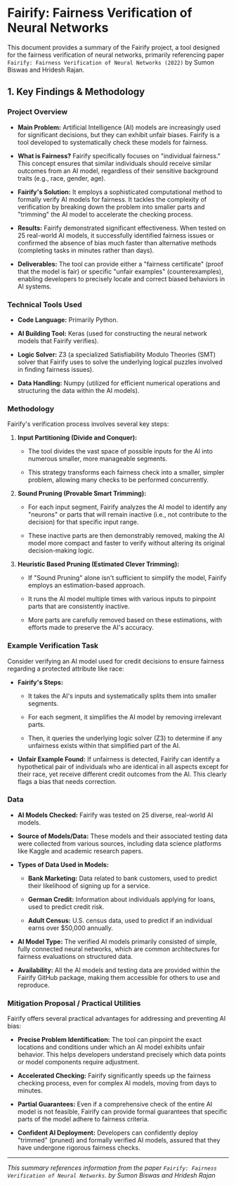 # Fairify: Fairness Verification of Neural Networks

This document provides a summary of the Fairify project, a tool designed for the fairness verification of neural networks, primarily referencing paper `Fairify: Fairness Verification of Neural Networks (2022)` by Sumon Biswas and Hridesh Rajan.

## 1. Key Findings & Methodology

### Project Overview

* **Main Problem:** Artificial Intelligence (AI) models are increasingly used for significant decisions, but they can exhibit unfair biases. Fairify is a tool developed to systematically check these models for fairness.

* **What is Fairness?** Fairify specifically focuses on "individual fairness." This concept ensures that similar individuals should receive similar outcomes from an AI model, regardless of their sensitive background traits (e.g., race, gender, age).

* **Fairify's Solution:** It employs a sophisticated computational method to formally verify AI models for fairness. It tackles the complexity of verification by breaking down the problem into smaller parts and "trimming" the AI model to accelerate the checking process.

* **Results:** Fairify demonstrated significant effectiveness. When tested on 25 real-world AI models, it successfully identified fairness issues or confirmed the absence of bias much faster than alternative methods (completing tasks in minutes rather than days).

* **Deliverables:** The tool can provide either a "fairness certificate" (proof that the model is fair) or specific "unfair examples" (counterexamples), enabling developers to precisely locate and correct biased behaviors in AI systems.

### Technical Tools Used

* **Code Language:** Primarily Python.

* **AI Building Tool:** Keras (used for constructing the neural network models that Fairify verifies).

* **Logic Solver:** Z3 (a specialized Satisfiability Modulo Theories (SMT) solver that Fairify uses to solve the underlying logical puzzles involved in finding fairness issues).

* **Data Handling:** Numpy (utilized for efficient numerical operations and structuring the data within the AI models).

### Methodology

Fairify's verification process involves several key steps:

1. **Input Partitioning (Divide and Conquer):**

   * The tool divides the vast space of possible inputs for the AI into numerous smaller, more manageable segments.

   * This strategy transforms each fairness check into a smaller, simpler problem, allowing many checks to be performed concurrently.

2. **Sound Pruning (Provable Smart Trimming):**

   * For each input segment, Fairify analyzes the AI model to identify any "neurons" or parts that will remain inactive (i.e., not contribute to the decision) for that specific input range.

   * These inactive parts are then demonstrably removed, making the AI model more compact and faster to verify without altering its original decision-making logic.

3. **Heuristic Based Pruning (Estimated Clever Trimming):**

   * If "Sound Pruning" alone isn't sufficient to simplify the model, Fairify employs an estimation-based approach.

   * It runs the AI model multiple times with various inputs to pinpoint parts that are consistently inactive.

   * More parts are carefully removed based on these estimations, with efforts made to preserve the AI's accuracy.

### Example Verification Task

Consider verifying an AI model used for credit decisions to ensure fairness regarding a protected attribute like race:

* **Fairify's Steps:**

  * It takes the AI's inputs and systematically splits them into smaller segments.

  * For each segment, it simplifies the AI model by removing irrelevant parts.

  * Then, it queries the underlying logic solver (Z3) to determine if any unfairness exists within that simplified part of the AI.

* **Unfair Example Found:** If unfairness is detected, Fairify can identify a hypothetical pair of individuals who are identical in all aspects except for their race, yet receive different credit outcomes from the AI. This clearly flags a bias that needs correction.

### Data

* **AI Models Checked:** Fairify was tested on 25 diverse, real-world AI models.

* **Source of Models/Data:** These models and their associated testing data were collected from various sources, including data science platforms like Kaggle and academic research papers.

* **Types of Data Used in Models:**

  * **Bank Marketing:** Data related to bank customers, used to predict their likelihood of signing up for a service.

  * **German Credit:** Information about individuals applying for loans, used to predict credit risk.

  * **Adult Census:** U.S. census data, used to predict if an individual earns over $50,000 annually.

* **AI Model Type:** The verified AI models primarily consisted of simple, fully connected neural networks, which are common architectures for fairness evaluations on structured data.

* **Availability:** All the AI models and testing data are provided within the Fairify GitHub package, making them accessible for others to use and reproduce.

### Mitigation Proposal / Practical Utilities

Fairify offers several practical advantages for addressing and preventing AI bias:

* **Precise Problem Identification:** The tool can pinpoint the exact locations and conditions under which an AI model exhibits unfair behavior. This helps developers understand precisely which data points or model components require adjustment.

* **Accelerated Checking:** Fairify significantly speeds up the fairness checking process, even for complex AI models, moving from days to minutes.

* **Partial Guarantees:** Even if a comprehensive check of the entire AI model is not feasible, Fairify can provide formal guarantees that specific parts of the model adhere to fairness criteria.

* **Confident AI Deployment:** Developers can confidently deploy "trimmed" (pruned) and formally verified AI models, assured that they have undergone rigorous fairness checks.

---

*This summary references information from the paper `Fairify: Fairness Verification of Neural Networks`. by Sumon Biswas and Hridesh Rajan*
